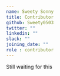 ```yaml
---
name: Sweety Sonny 
title: Contributor
github: Sweety0503
twitter: ""
linkedin: ""
slack: ""
joining_date: ""
role : contributor
---
```


Still waiting for this
